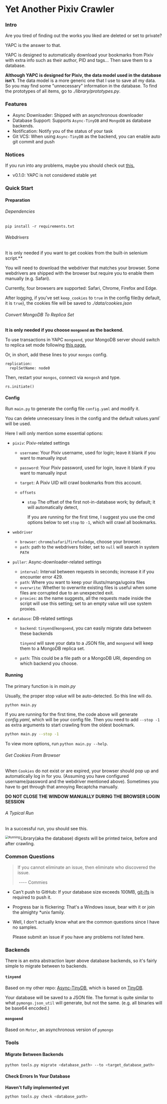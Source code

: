 # Yet Another Pixiv Crawler

### Intro

Are you tired of finding out the works you liked are deleted or set to private? 

YAPC is the answer to that.

YAPC is designed to automatically download your bookmarks from Pixiv with extra info such as their author, PID and tags... Then save them to a database. 

**Although YAPC is designed for Pixiv, the data model used in the database isn't**. The data model is a more generic one that I use to save all my data. So you may find some "unnecessary" information in the database.  To find the prototypes of all items, go to _./library/prototypes.py_.

### Features

* Async Downloader: Shipped with an asynchronous downloader
* Database Support: Supports `Async-TinyDB` and `MongoDB` as database backends.
* Notification: Notify you of the status of your task
* Git VCS: When using `Async-TinyDB` as the backend, you can enable auto git commit and push

### Notices

If you run into any problems, maybe you should check out [this.](#Common-Questions)

* v0.1.0: YAPC is not considered stable yet

### Quick Start

#### Preparation

###### Dependencies

`pip install -r requirements.txt`

###### Webdrivers

It is only needed if you want to get cookies from the built-in selenium script.**

You will need to download the webdriver that matches your browser. Some webdrivers are shipped with the browser but require you to enable them manually (e.g. Safari).

Currently, four browsers are supported: Safari, Chrome, Firefox and Edge.

After logging, if you've set `keep_cookies` to `true` in the config file(by default, it is `true`), the cookies file will be saved to _./data/cookies.json_ 

###### Convert MongoDB To Replica Set

**It is only needed if you choose `mongoend` as the backend.**

To use transactions in YAPC `mongoend`, your MongoDB server should switch to replica set mode following [this page.](https://www.mongodb.com/docs/manual/tutorial/convert-standalone-to-replica-set/)

Or, in short, add these lines to your `mongos` config.

```
replication:
  replSetName: node0
```

Then, restart your `mongos`, connect via `mongosh` and type.

```
rs.initiate()
```



#### Config

Run `main.py` to generate the config file `config.yaml` and modify it.

You can delete unnecessary lines in the config and the default values.yaml` will be used.

Here I will only mention some essential options:
* `pixiv`: Pixiv-related settings
  
  * `username`: Your Pixiv username, used for login; leave it blank if you want to manually input
  
  * `password`: Your Pixiv password, used for login, leave it blank if you want to manually input
  
  * `target`: A Pixiv UID will crawl bookmarks from this account.
  
  * `offsets`
  
    * `stop` The offset of the first not-in-database work; by default; it will automatically detect,
  
      If you are running for the first time, I suggest you use the cmd options below to set `stop` to `-1`, which will crawl all bookmarks.
  
* `webdriver`

  * `browser`:  `chrome`/`safari`/`firefox`/`edge`, choose your browser.
  * `path`: path to the webdrivers folder, set to `null` will search in system `PATH`

* `puller`: Async-downloader-related settings

  * `interval`: Interval between requests in seconds; increase it if you encounter error 429.
  * `path`: Where you want to keep your illusts/manga/ugoira files
  * `overwrite`: Whether to overwrite existing files is useful when some files are corrupted due to an unexpected exit.
  * `proxies`: as the name suggests, all the requests made inside the script will use this setting; set to an empty value will use system proxies.
  
* `database`: DB-related settings

  * `backend`: `tinyend`/`mongoend`, you can easily migrate data between these backends

    `tinyend` will save your data to a JSON file, and `mongoend` will keep them to a MongoDB replica set.

  * `path`: This could be a file path or a MongoDB URI, depending on which backend you choose.


#### Running

The primary function is in _main.py_

Usually, the proper stop value will be auto-detected. So this line will do.

```bash
python main.py
```

If you are running for the first time, the code above will generate _config.yaml_, which will be your config file. Then you need to add `--stop -1` as extra arguments to start crawling from the oldest bookmark.

```bash
python main.py --stop -1
```

To view more options, run `python main.py --help`.

###### Get Cookies From Browser

When `Cookies` do not exist or are expired, your browser should pop up and automatically log in for you. (Assuming you have configured username/password and the webdriver mentioned above). Sometimes you have to get through that annoying Recaptcha manually.

**DO NOT CLOSE THE WINDOW MANUALLY DURING THE BROWSER LOGIN SESSION**

###### A Typical Run

In a successful run, you should see this.

<img src="./imgs/prog.png" alt="Running" style="zoom:67%;" align="left" />

Library(aka the database) digests will be printed twice, before and after crawling.

### Common Questions

> If you cannot eliminate an issue, then eliminate who discovered the issue. 
>
> ​																												---- Commies

* Can't push to GitHub: If your database size exceeds 100MB, [git-lfs](https://git-lfs.github.com) is required to push it.
* Progress bar is flickering: That's a Windows issue, bear with it or join the almighty *unix family.

* Well, I don't actually know what are the common questions since I have no samples. 

  Please submit an issue if you have any problems not listed here.

### Backends

There is an extra abstraction layer above database backends, so it's fairly simple to migrate between to backends.

#### `tinyend`

Based on my other repo: [Async-TinyDB](https://github.com/VermiIIi0n/async-tinydb), which is based on [TinyDB](https://github.com/msiemens/tinydb).

Your database will be saved to a JSON file. The format is quite similar to what `pymongo.json_util` will generate, but not the same. (e.g. all binaries will be base64 encoded.)

#### `mongoend`

Based on `Motor`, an asynchronous version of `pymongo`

### Tools

#### Migrate Between Backends

```bash
python tools.py migrate <database_path> --to <target_database_path>
```

#### Check Errors In Your Database

**Haven't fully implemented yet**

```bash
python tools.py check <database_path>
```







